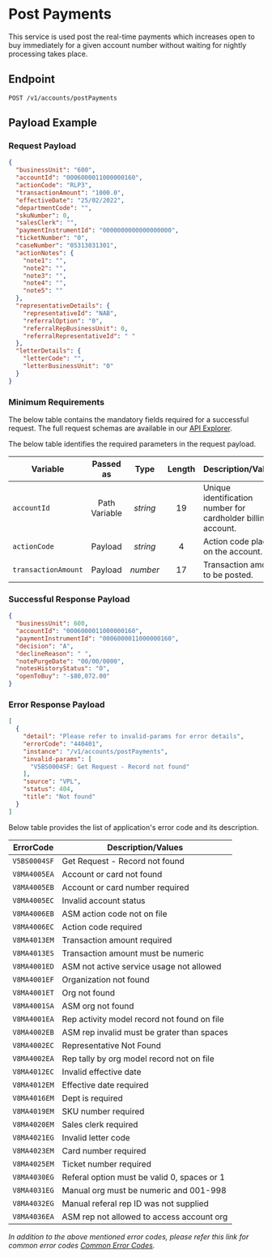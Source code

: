 # Post Payments

This service is used post the real-time payments which increases open to buy immediately for a given account number without waiting for nightly processing takes place.

## Endpoint

`POST /v1/accounts/postPayments`

## Payload Example

### Request Payload

```json
{
  "businessUnit": "600",
  "accountId": "0006000011000000160",
  "actionCode": "RLP3",
  "transactionAmount": "1000.0",
  "effectiveDate": "25/02/2022",
  "departmentCode": "",
  "skuNumber": 0,
  "salesClerk": "",
  "paymentInstrumentId": "0000000000000000000",
  "ticketNumber": "0",
  "caseNumber": "05313031301",
  "actionNotes": {
    "note1": "",
    "note2": "",
    "note3": "",
    "note4": "",
    "note5": ""
  },
  "representativeDetails": {
    "representativeId": "NAB",
    "referralOption": "0",
    "referralRepBusinessUnit": 0,
    "referralRepresentativeId": " "
  },
  "letterDetails": {
    "letterCode": "",
    "letterBusinessUnit": "0"
  }
}
```

### Minimum Requirements

The below table contains the mandatory fields required for a successful request. The full request schemas are available in our [API Explorer](../api/?type=post&path=/v1/accounts/postPayments).

The below table identifies the required parameters in the request payload.

| Variable | Passed as | Type | Length | Description/Values |
| -------- | :-------: | :--: | :------------: | ------------------ |
| `accountId` | Path Variable | *string* | 19 | Unique identification number for cardholder billing account. | 
| `actionCode` | Payload | *string* | 4 | Action code placed on the account. | 
| `transactionAmount` | Payload | *number* | 17 | Transaction amount to be posted. |

### Successful Response Payload

```json
{
  "businessUnit": 600,
  "accountId": "0006000011000000160",
  "paymentInstrumentId": "0006000011000000160",
  "decision": "A",
  "declineReason": " ",
  "notePurgeDate": "00/00/0000",
  "notesHistoryStatus": "O",
  "openToBuy": "-$80,072.00"
}

```

### Error Response Payload

```json
[
  {
    "detail": "Please refer to invalid-params for error details",
    "errorCode": "440401",
    "instance": "/v1/accounts/postPayments",
    "invalid-params": [
      "V5BS0004SF: Get Request - Record not found"
    ],
    "source": "VPL",
    "status": 404,
    "title": "Not found"
  }
]
```

Below table provides the list of application's error code and its description.

| ErrorCode |  Description/Values |
| --------  | ------------------ |
| `V5BS0004SF` | Get Request - Record not found |  
| `V8MA4005EA` | Account or card not found |  
| `V8MA4005EB` | Account or card number required |  
| `V8MA4005EC` | Invalid account status |  
| `V8MA4006EB` | ASM action code not on file |  
| `V8MA4006EC` | Action code required |    
| `V8MA4013EM` | Transaction amount required |  
| `V8MA4013ES` | Transaction amount must be numeric |  
| `V8MA4001ED` | ASM not active  service usage not allowed |  
| `V8MA4001EF` | Organization not found |  
| `V8MA4001ET` | Org not found |  
| `V8MA4001SA` | ASM org not found |  
| `V8MA4001EA` | Rep activity model record not found on file |  
| `V8MA4002EB` | ASM rep invalid must be grater than spaces |  
| `V8MA4002EC` | Representative Not Found |  
| `V8MA4002EA` | Rep tally by org model record not on file |  
| `V8MA4012EC` | Invalid effective date |  
| `V8MA4012EM` | Effective date required |  
| `V8MA4016EM` | Dept is required |  
| `V8MA4019EM` | SKU number required |  
| `V8MA4020EM` | Sales clerk required |  
| `V8MA4021EG` | Invalid letter code |  
| `V8MA4023EM` | Card number required |  
| `V8MA4025EM` | Ticket number required |  
| `V8MA4030EG` | Referal option must be valid 0, spaces or 1 |  
| `V8MA4031EG` | Manual org must be numeric and 001-998 |  
| `V8MA4032EG` | Manual referal rep ID was not supplied |  
| `V8MA4036EA` | ASM rep not allowed to access account org | 

*In addition to the above mentioned error codes, please refer this link for common error codes [Common Error Codes](?path=docs/Common_Error_Code.md).*